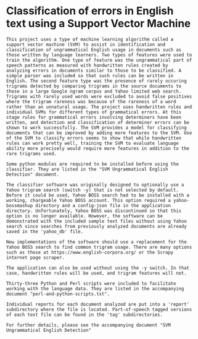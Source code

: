 #   Classification of errors in English text using a Support Vector Machine

    This project uses a type of machine learning algorithm called a support vector machine (SVM) to assist in identification and classification of ungrammatical English usage in documents such as those written by language learners. Two types of features were used to train the algorithm. One type of feature was the ungrammatical part of speech patterns as measured with handwritten rules created by analyzing errors in documents similar to those to be classified. A simple parser was included so that such rules can be written in English. The second feature type was the presence of rarely occuring trigrams detected by comparing trigrams in the source documents to those in a large Google ngram corpus and Yahoo limited web search. Trigrams with rarely used words were excluded to avoid false positives where the trigram rareness was because of the rareness of a word rather than an unnatural usage. The project uses handwritten rules and individual SVMs for different types of grammatical errors. At this stage rules for grammatical errors involving determiners have been written, and detection and classification of determiner errors can be shown to work successfully. The SVM provides a model for classifying documents that can be improved by adding more features to the SVM. Use of the SVM to classify errors seems to show that while handwritten rules can work pretty well, training the SVM to evaluate language ability more precisely would require more features in addition to the rare trigrams used.

    Some python modules are required to be installed before using the classifier. They are listed in the "SVM Ungrammatical English Detection" document.
 
    The classifier software was originally designed to optionally use a Yahoo trigram search (switch -y) that is not selected by default. Before it could be used, Yahoo BOSS search had to be installed with a working, chargeable Yahoo BOSS account. This option required a yahoo-bossmashup directory and a config-json file in the application directory. Unfortunately, Yahoo BOSS was discontinued so that this option is no longer available. However, the software can be demonstrated with the included sample text files without using Yahoo search since searches from previously analyzed documents are already saved in the 'yahoo_db' file.

    New implementations of the software should use a replacement for the Yahoo BOSS search to find common trigram usage. There are many options such as those at https://www.english-corpora.org/ or the Scrapy internet page scraper.

    The application can also be used without using the -y switch. In that case, handwritten rules will be used, and trigram features will not.

    Thirty-three Python and Perl scripts were included to facilitate working with the language data. They are listed in the accompanying document "perl-and-python-scripts.txt".
    
    Individual reports for each document analyzed are put into a 'report' subdirectory where the file is located. Part-of-speech tagged versions of each text file can be found in the 'tag' subdirectories.

    For further details, please see the accompanying document "SVM Ungrammatical English Detection"


    

